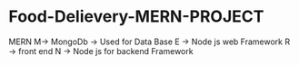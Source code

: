 # Food-Delievery-MERN-PROJECT

MERN
M-> MongoDb -> Used for Data Base
E -> Node js web Framework
R -> front end 
N -> Node js for backend Framework